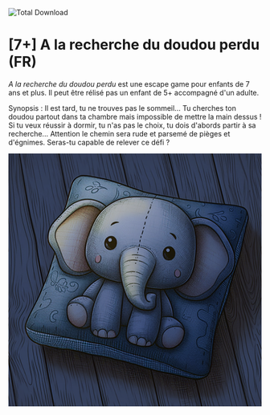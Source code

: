 ![Total Download](https://img.shields.io/github/downloads/telmi-store/a-la-recherche-du-doudou-perdu/total.svg)

# [7+] A la recherche du doudou perdu (FR)

*A la recherche du doudou perdu* est une escape game pour enfants de 7 ans et plus. Il peut être rélisé pas un enfant de 5+ accompagné d'un adulte.

Synopsis : Il est tard, tu ne trouves pas le sommeil... Tu cherches ton doudou partout dans ta chambre mais impossible de mettre la main dessus ! Si tu veux réussir à dormir, tu n'as pas le choix, tu dois d'abords partir à sa recherche... Attention le chemin sera rude et parsemé de pièges et d'égnimes. Seras-tu capable de relever ce défi ? 

![Cover de à la recherche du doudou perdu](https://raw.githubusercontent.com/telmi-store/a-la-recherche-du-doudou-perdu/main/cover.png)
